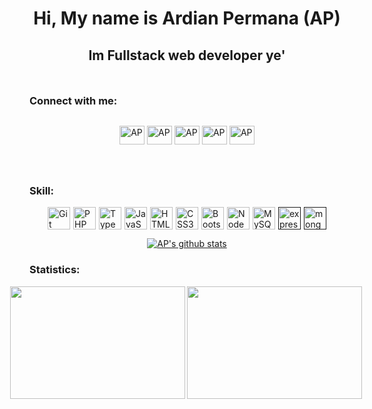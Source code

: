 <h1 align="center">Hi, My name is Ardian Permana (AP)</h1>
<h2 align="center">Im Fullstack web developer ye'</h2>

<h3 style="margin-top:50px" align="left">Connect with me:</h3>
<p align="center">
<div style="display: flex; align-items: center; gap:5px; justify-content:center">
   
<a href="https://wa.me/6287845032372" target="blank"><img align="center" src="https://raw.githubusercontent.com/rahuldkjain/github-profile-readme-generator/master/src/images/icons/Social/whatsapp.svg" alt="AP" height="30" width="40" /></a>
<a href="https://instagram.com/ardianpermana93?igshid=NzZlODBkYWE4Ng==" target="blank"><img align="center" src="https://raw.githubusercontent.com/rahuldkjain/github-profile-readme-generator/master/src/images/icons/Social/instagram.svg" alt="AP" height="30" width="40" /></a>
<a href="https://youtube.com/@ardiantdrofficial?si=LB_AwE-_YNZoYzkj" target="blank"><img align="center" src="https://raw.githubusercontent.com/rahuldkjain/github-profile-readme-generator/master/src/images/icons/Social/youtube.svg" alt="AP" height="30" width="40" /></a>
<a href="https://github.com/APdev93" target="blank"><img align="center" src="https://raw.githubusercontent.com/rahuldkjain/github-profile-readme-generator/master/src/images/icons/Social/github.svg" alt="AP" height="30" width="40" /></a>
<a href="https://discordapp.com/users/ardian_p" target="blank"><img align="center" src="https://raw.githubusercontent.com/rahuldkjain/github-profile-readme-generator/master/src/images/icons/Social/discord.svg" alt="AP" height="30" width="40" /></a>

</div>
</p>

<h3 style="margin-top:50px" align="left">Skill:</h3>
<p align="left">
<div style="display: flex; align-items: center; gap:5px; justify-content:center">
  <a href="https://git-scm.com/" target="_blank" rel="noreferrer"><img src="https://raw.githubusercontent.com/danielcranney/readme-generator/main/public/icons/skills/git-colored.svg" width="36" height="36" alt="Git" /></a>
  <a href="https://www.php.net/" target="_blank" rel="noreferrer"><img src="https://raw.githubusercontent.com/danielcranney/readme-generator/main/public/icons/skills/php-colored.svg" width="36" height="36" alt="PHP" /></a>
  <a href="https://www.typescriptlang.org/" target="_blank" rel="noreferrer"><img src="https://raw.githubusercontent.com/danielcranney/readme-generator/main/public/icons/skills/typescript-colored.svg" width="36" height="36" alt="TypeScript" /></a>
  <a href="https://developer.mozilla.org/en-US/docs/Web/JavaScript" target="_blank" rel="noreferrer"><img src="https://raw.githubusercontent.com/danielcranney/readme-generator/main/public/icons/skills/javascript-colored.svg" width="36" height="36" alt="JavaScript" /></a>
  <a href="https://developer.mozilla.org/en-US/docs/Glossary/HTML5" target="_blank" rel="noreferrer"><img src="https://raw.githubusercontent.com/danielcranney/readme-generator/main/public/icons/skills/html5-colored.svg" width="36" height="36" alt="HTML5" /></a>
    <a href="https://www.w3.org/TR/CSS/#css" target="_blank" rel="noreferrer"><img src="https://raw.githubusercontent.com/danielcranney/readme-generator/main/public/icons/skills/css3-colored.svg" width="36" height="36" alt="CSS3" /></a>
    <a href="https://getbootstrap.com/" target="_blank" rel="noreferrer"><img src="https://raw.githubusercontent.com/danielcranney/readme-generator/main/public/icons/skills/bootstrap-colored.svg" width="36" height="36" alt="Bootstrap" /></a>
    <a href="https://nodejs.org/en/" target="_blank" rel="noreferrer"><img src="https://raw.githubusercontent.com/danielcranney/readme-generator/main/public/icons/skills/nodejs-colored.svg" width="36" height="36" alt="NodeJS" /></a>
   <a href="https://www.mysql.com/" target="_blank" rel="noreferrer"><img src="https://raw.githubusercontent.com/danielcranney/readme-generator/main/public/icons/skills/express-colored.svg" width="36" height="36" alt="MySQL" /></a>
   <a href="" target="_blank" rel="noreferrer"><img src="https://raw.githubusercontent.com/danielcranney/readme-generator/main/public/icons/skills/mysql-colored.svg" width="36" height="36" alt="express" /></a>
   <a href="" target="_blank" rel="noreferrer"><img src="https://raw.githubusercontent.com/danielcranney/readme-generator/main/public/icons/skills/mongodb-colored.svg" width="36" height="36" alt="mongo" /></a>
</div>
</p>
<div style="display:flex;flex-direction:row;justify-content:center">
<a align="center" href="http://www.github.com/APdev93"><img src="https://github-readme-stats.vercel.app/api/top-langs?username=APdev93&show_icons=true&locale=en&layout=compact&title_color=0891b2&text_color=ffffff&icon_color=0891b2&bg_color=1c1917&hide_border=true&show_icons=true" alt="AP's github stats" /></a>
</div>
<h3 align="left">Statistics:</h3>
<div style="display:flex;flex-direction:row;justify-content:center">
   
<img style="width:280px" align="left" src="http://github-profile-summary-cards.vercel.app/api/cards/most-commit-language?username=APdev93&theme=dark" height="180em" />
<img style="width:280px" align="left" src="http://github-profile-summary-cards.vercel.app/api/cards/repos-per-language?username=APdev93&theme=dark" height="180em" />
</div>
